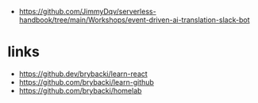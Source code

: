 

- https://github.com/JimmyDqv/serverless-handbook/tree/main/Workshops/event-driven-ai-translation-slack-bot


# links
- https://github.dev/brybacki/learn-react
- https://github.com/brybacki/learn-github
- https://github.com/brybacki/homelab